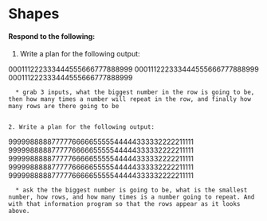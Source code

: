 # Shapes
#### Respond to the following:

1. Write a plan for the following output:

000111222333444555666777888999
000111222333444555666777888999
000111222333444555666777888999
```
  * grab 3 inputs, what the biggest number in the row is going to be, then how many times a number will repeat in the row, and finally how many rows are there going to be


2. Write a plan for the following output:
```
999998888877777666665555544444333332222211111
999998888877777666665555544444333332222211111
999998888877777666665555544444333332222211111
999998888877777666665555544444333332222211111
999998888877777666665555544444333332222211111
```
  * ask the the biggest number is going to be, what is the smallest number, how rows, and how many times is a number going to repeat. And with that information program so that the rows appear as it looks above.
